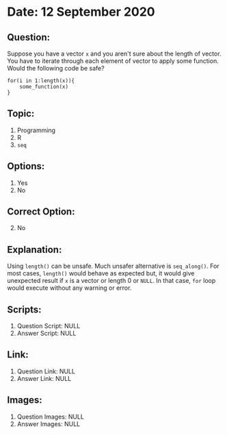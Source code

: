 # Date: 12 September 2020

## Question:
Suppose you have a vector `x` and you aren't sure about the length of vector. You have to iterate through each element of vector
to apply some function. Would the following code be safe?
```
for(i in 1:length(x)){
    some_function(x)
}
```
 
## Topic:
1. Programming
2. R
3. `seq`

## Options:
1. Yes
2. No

## Correct Option:
2. No

## Explanation:
Using `length()` can be unsafe. Much unsafer alternative is `seq_along()`. For most cases, `length()` would behave as expected but, it would give unexpected result if `x` is a vector or length 0 or `NULL`. In that case, `for` loop would execute without any warning or error.

## Scripts:
1. Question Script: NULL
2. Answer Script: NULL

## Link:
1. Question Link: NULL
2. Answer Link: NULL

## Images:
1. Question Images: NULL
2. Answer Images: NULL

